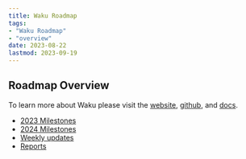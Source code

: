 ```yaml
---
title: Waku Roadmap
tags:
- "Waku Roadmap"
- "overview"
date: 2023-08-22
lastmod: 2023-09-19
---
```

## Roadmap Overview
To learn more about Waku please visit the [website](https://waku.org), [github](https://github.com/waku-rg), and [docs](https://docs.waku.org).
- [2023 Milestones](waku/2023-milestones.md)
- [2024 Milestones](waku/2024-milestones.md)
- [Weekly updates](tags/waku-updates)
- [Reports](waku/reports.md)
